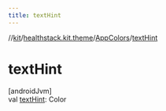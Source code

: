 ```yaml
---
title: textHint
---
```

//[kit](../../../index.html)/[healthstack.kit.theme](../index.html)/[AppColors](index.html)/[textHint](text-hint.html)



# textHint



[androidJvm]\
val [textHint](text-hint.html): Color




